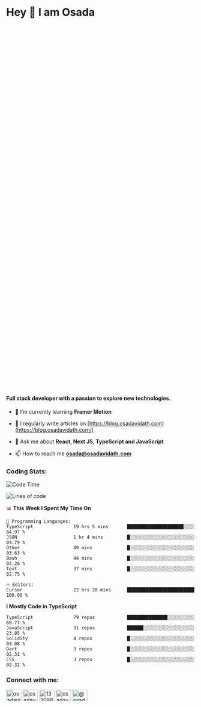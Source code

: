 <h1>Hey 👋  I am Osada</h1>
<h4 style="margin-top: 1000px;">Full stack developer with a passion to explore new technologies.</h4>


- 🌱 I’m currently learning **Framer Motion**

- 📝 I regularly write articles on [https://blog.osadavidath.com](https://blog.osadavidath.com/)

- 💬 Ask me about **React, Next JS, TypeScript and JavaScript**

- 📫 How to reach me **osada@osadavidath.com**

### Coding Stats: 

<!--START_SECTION:waka-->
![Code Time](http://img.shields.io/badge/Code%20Time-4%2C518%20hrs%2025%20mins-blue)

![Lines of code](https://img.shields.io/badge/From%20Hello%20World%20I%27ve%20Written-33.7%20million%20lines%20of%20code-blue)

📊 **This Week I Spent My Time On** 

```text
💬 Programming Languages: 
TypeScript               19 hrs 5 mins       █████████████████████░░░░   84.97 % 
JSON                     1 hr 4 mins         █░░░░░░░░░░░░░░░░░░░░░░░░   04.79 % 
Other                    49 mins             █░░░░░░░░░░░░░░░░░░░░░░░░   03.63 % 
Bash                     44 mins             █░░░░░░░░░░░░░░░░░░░░░░░░   03.26 % 
Text                     37 mins             █░░░░░░░░░░░░░░░░░░░░░░░░   02.75 % 

🔥 Editors: 
Cursor                   22 hrs 28 mins      █████████████████████████   100.00 % 
```

**I Mostly Code in TypeScript** 

```text
TypeScript               79 repos            ███████████████░░░░░░░░░░   60.77 % 
JavaScript               31 repos            ██████░░░░░░░░░░░░░░░░░░░   23.85 % 
Solidity                 4 repos             █░░░░░░░░░░░░░░░░░░░░░░░░   03.08 % 
Dart                     3 repos             █░░░░░░░░░░░░░░░░░░░░░░░░   02.31 % 
CSS                      3 repos             █░░░░░░░░░░░░░░░░░░░░░░░░   02.31 % 
```




<!--END_SECTION:waka-->

<h3 align="left">Connect with me:</h3>
<p align="left">
<a href="https://twitter.com/osadavc" target="blank"><img align="center" src="https://raw.githubusercontent.com/rahuldkjain/github-profile-readme-generator/master/src/images/icons/Social/twitter.svg" alt="osadavidath" height="30" width="40" /></a>
<a href="https://linkedin.com/in/osadavc" target="blank"><img align="center" src="https://raw.githubusercontent.com/rahuldkjain/github-profile-readme-generator/master/src/images/icons/Social/linked-in-alt.svg" alt="osadavc" height="30" width="40" /></a>
<a href="https://stackoverflow.com/users/13309879" target="blank"><img align="center" src="https://raw.githubusercontent.com/rahuldkjain/github-profile-readme-generator/master/src/images/icons/Social/stack-overflow.svg" alt="13309879" height="30" width="40" /></a>
<a href="https://instagram.com/osadavc" target="blank"><img align="center" src="https://raw.githubusercontent.com/rahuldkjain/github-profile-readme-generator/master/src/images/icons/Social/instagram.svg" alt="osadavc" height="30" width="40" /></a>
<a href="https://hashnode.com/@osadavc" target="blank"><img align="center" src="https://raw.githubusercontent.com/danielcranney/readme-generator/main/public/icons/socials/hashnode.svg" alt="@osadavc" height="30" width="40" /></a>
</p>
